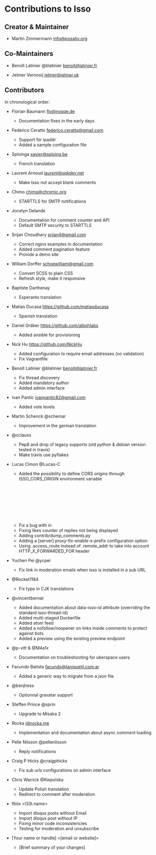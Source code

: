 # Contributions to Isso

## Creator & Maintainer

* Martin Zimmermann <info@posativ.org>

## Co-Maintainers

* Benoît Latinier @blatinier <benoit@latinier.fr>

* Jelmer Vernooĳ <jelmer@jelmer.uk>

## Contributors

In chronological order:

* Florian Baumann <flo@noqqe.de>
  * Documentation fixes in the early days

* Federico Ceratto <federico.ceratto@gmail.com>
  * Support for ipaddr
  * Added a sample configuration file

* Sploinga <xavier@sploing.be>
  * French translation

* Laurent Arnoud <laurent@spkdev.net>
  * Make Isso not accept blank comments

* Chimo <chimo@chromic.org>
  * STARTTLS for SMTP notifications

* Jocelyn Delande <jocelyn at delalande dot fr>
  * Documentation for comment counter and API
  * Default SMTP security to STARTTLS

* Srijan Choudhary <srijan4@gmail.com>
  * Correct nginx examples in documentation
  * Added comment pagination feature
  * Provide a demo site

* William Dorffer <schoewilliam@gmail.com>
  * Convert SCSS to plain CSS
  * Refresh style, make it responsive

* Baptiste Darthenay
  * Esperanto translation

* Matías Ducasa <https://github.com/matiasducasa>
  * Spanish translation

* Daniel Gräber <https://github.com/albohlabs>
  * Added ansible for provisioning

* Nick Hu <https://github.com/NickHu>
  * Added configuration to require email addresses (no validation)
  * Fix Vagrantfile

* Benoît Latinier @blatinier <benoit@latinier.fr>
  * Fix thread discovery
  * Added mandatory author
  * Added admin interface

* Ivan Pantic <ivanpantic82@gmail.com>
  * Added vote levels

* Martin Schenck @schemar
  * Improvement in the german translation

* @cclauss
  * Pep8 and drop of legacy supports (old python & debian version tested in travis)
  * Make travis use pyflakes

* Lucas Cimon @Lucas-C
  * Added the possibility to define CORS origins through ISSO_CORS_ORIGIN environment variable
  * Fix a bug with <a> in <svg>
  * Fixing likes counter of replies not being displayed
  * Adding contrib/dump_comments.py
  * Adding a [server] proxy-fix-enable-x-prefix configuration option
  * Using .access_route instead of .remote_addr to take into account HTTP_X_FORWARDED_FOR header

* Yuchen Pei @ycpei
  * Fix link in moderation emails when isso is installed in a sub URL

* @Rocket1184
  * Fix typo in CJK translations

* @vincentbernat
  * Added documentation about data-isso-id attribute (overriding the standard isso-thread-id)
  * Added multi-staged Dockerfile
  * Added atom feed
  * Added a nofollow/noopener on links inside comments to protect against bots
  * Added a preview using the existing preview endpoint

* @p-vitt & @M4a1x
  * Documentation on troubleshooting for uberspace users

* Facundo Batista <facundo@taniquetil.com.ar>
  * Added a generic way to migrate from a json file

* @benjhess
  * Optionnal gravatar support

* Steffen Prince @sprin
  * Upgrade to Misaka 2

* Rocka <i@rocka.me>
  * Implementation and documentation about async comment loading

* Pelle Nilsson @pellenilsson
  * Reply notifications

* Craig P Hicks @craigphicks
  * Fix sub urls configurations on admin interface

* Chris Warrick @Kwpolska
  * Update Polish translation
  * Redirect to comment after moderation

* fliiiix <l33t.name>
  * Import disqus posts without Email
  * Import disqus post without IP
  * Fixing minor code inconsistencies
  * Testing for moderation and unsubscribe

* [Your name or handle] <[email or website]>
  * [Brief summary of your changes]
